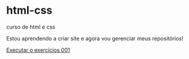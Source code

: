 # html-css
 curso de html e css

Estou aprendendo a criar site e agora vou gerenciar meus repositórios!

<a href=" https://diogosenju.github.io/html-css/">Executar o exercícios 001</a>